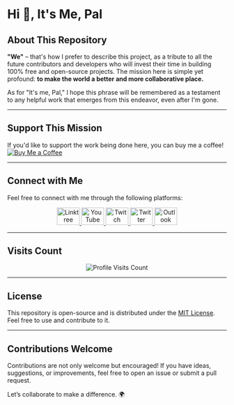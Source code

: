 # Hi 👋, It's Me, Pal

## About This Repository

**"We"** – that's how I prefer to describe this project, as a tribute to all the future contributors and developers who will invest their time in building 100% free and open-source projects. The mission here is simple yet profound: **to make the world a better and more collaborative place.**

As for "It's me, Pal," I hope this phrase will be remembered as a testament to any helpful work that emerges from this endeavor, even after I'm gone.

---

## Support This Mission

If you'd like to support the work being done here, you can buy me a coffee!  
[![Buy Me a Coffee](https://cdn.buymeacoffee.com/buttons/v2/default-yellow.png)](https://www.buymeacoffee.com/itsmepal)

---

## Connect with Me

Feel free to connect with me through the following platforms:

<div align="center">
  <a href="https://linktr.ee/itsmepal" target="_blank">
    <img src="https://raw.githubusercontent.com/maurodesouza/profile-readme-generator/master/src/assets/icons/social/linktree/default.svg" width="52" height="40" alt="Linktree" />
  </a>
  <a href="https://www.youtube.com/@ItsMe_Pal" target="_blank">
    <img src="https://raw.githubusercontent.com/maurodesouza/profile-readme-generator/master/src/assets/icons/social/youtube/default.svg" width="52" height="40" alt="YouTube" />
  </a>
  <a href="https://www.twitch.tv/" target="_blank">
    <img src="https://raw.githubusercontent.com/maurodesouza/profile-readme-generator/master/src/assets/icons/social/twitch/default.svg" width="52" height="40" alt="Twitch" />
  </a>
  <a href="https://twitter.com/" target="_blank">
    <img src="https://raw.githubusercontent.com/maurodesouza/profile-readme-generator/master/src/assets/icons/social/twitter/default.svg" width="52" height="40" alt="Twitter" />
  </a>
  <a href="mailto:itsmepaal@outlook.com" target="_blank">
    <img src="https://raw.githubusercontent.com/maurodesouza/profile-readme-generator/master/src/assets/icons/social/microsoft-outlook/default.svg" width="52" height="40" alt="Outlook" />
  </a>
</div>

---

## Visits Count

<div align="center">
  <img src="https://profile-counter.glitch.me/ItsMe-Pal/count.svg?" alt="Profile Visits Count" />
</div>

---

## License

This repository is open-source and is distributed under the [MIT License](LICENSE). Feel free to use and contribute to it.

---

## Contributions Welcome

Contributions are not only welcome but encouraged! If you have ideas, suggestions, or improvements, feel free to open an issue or submit a pull request.

Let’s collaborate to make a difference. 🌍
